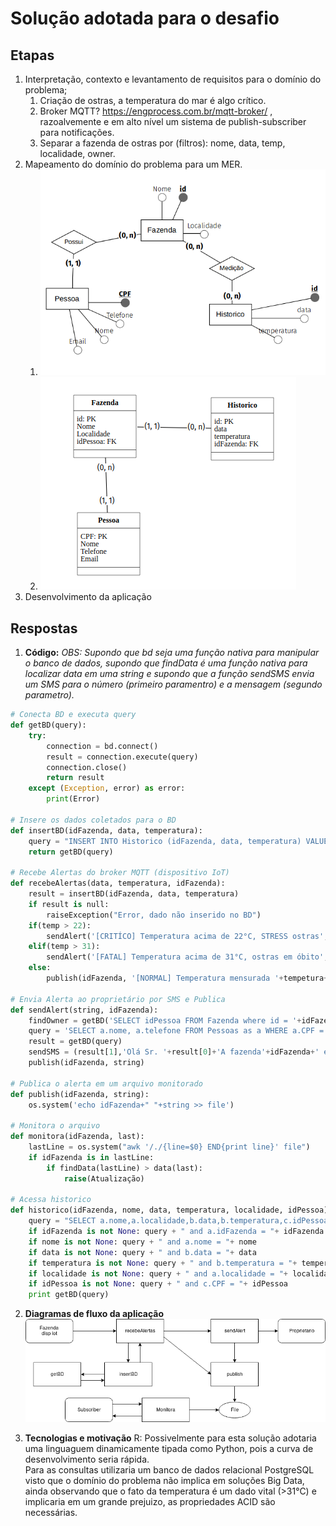 # Solução adotada para o desafio


## Etapas
1. Interpretação, contexto e levantamento de requisitos para o domínio do problema;
    1. Criação de ostras, a temperatura do mar é algo crítico.
    1. Broker MQTT? https://engprocess.com.br/mqtt-broker/ , razoalvemente e em alto nível um sistema de publish-subscriber para notificações.
    1. Separar a fazenda de ostras por (filtros): nome, data, temp, localidade, owner.
1. Mapeamento do domínio do problema para um MER.
    1. ![Mapeamento Conceitual](images/modelo-conceitual.png)
    1. ![Mapemaneto Lógico](images/modelo-logico.png)
1. Desenvolvimento da aplicação

## Respostas
1. __Código:__ _OBS: Supondo que bd seja uma função nativa para manipular o banco de dados, supondo que findData é uma função nativa para localizar data em uma string e supondo que a função sendSMS envia um SMS para o número (primeiro paramentro) e a mensagem (segundo parametro)._
```python
# Conecta BD e executa query
def getBD(query):
    try:
        connection = bd.connect()
        result = connection.execute(query)
        connection.close()
        return result
    except (Exception, error) as error:
        print(Error)

# Insere os dados coletados para o BD
def insertBD(idFazenda, data, temperatura):
    query = "INSERT INTO Historico (idFazenda, data, temperatura) VALUES (idFazenda, data, temperatura)"
    return getBD(query)
        
# Recebe Alertas do broker MQTT (dispositivo IoT)
def recebeAlertas(data, temperatura, idFazenda):
    result = insertBD(idFazenda, data, temperatura)
    if result is null:
        raiseException("Error, dado não inserido no BD")
    if(temp > 22):
        sendAlert('[CRITÍCO] Temperatura acima de 22°C, STRESS ostras', idFazenda)
    elif(temp > 31):
        sendAlert('[FATAL] Temperatura acima de 31°C, ostras em óbito', idFazenda)
    else:
        publish(idFazenda, '[NORMAL] Temperatura mensurada '+tempetura+'°C')

# Envia Alerta ao proprietário por SMS e Publica         
def sendAlert(string, idFazenda):
    findOwner = getBD('SELECT idPessoa FROM Fazenda where id = '+idFazenda)
    query = 'SELECT a.nome, a.telefone FROM Pessoas as a WHERE a.CPF = '+findOwner+'"'
    result = getBD(query)
    sendSMS = (result[1],'Olá Sr. '+result[0]+'A fazenda'+idFazenda+' está com o seguinte alerta: '+string)
    publish(idFazenda, string)

# Publica o alerta em um arquivo monitorado
def publish(idFazenda, string):
    os.system('echo idFazenda+" "+string >> file')

# Monitora o arquivo
def monitora(idFazenda, last):
    lastLine = os.system("awk '/./{line=$0} END{print line}' file")
    if idFazenda is in lastLine:
        if findData(lastLine) > data(last):
            raise(Atualização)

# Acessa historico
def historico(idFazenda, nome, data, temperatura, localidade, idPessoa)
    query = "SELECT a.nome,a.localidade,b.data,b.temperatura,c.idPessoa FROM Fazenda as a, Historico as b, Pessoa as c WHERE a.id = b.idFazenda and a.idPessoa = c.CPF"
    if idFazenda is not None: query + " and a.idFazenda = "+ idFazenda
    if nome is not None: query + " and a.nome = "+ nome
    if data is not None: query + " and b.data = "+ data
    if temperatura is not None: query + " and b.temperatura = "+ temperatura
    if localidade is not None: query + " and a.localidade = "+ localidade
    if idPessoa is not None: query + " and c.CPF = "+ idPessoa
    print getBD(query)
```

2. __Diagramas de fluxo da aplicação__
![Diagram de Fluxo do programa](images/Diagrama-Fluxo.png)



3. __Tecnologias e motivação__
R: Possivelmente para esta solução adotaria uma linguaguem dinamicamente tipada como Python, pois a curva de desenvolvimento seria rápida.  
Para as consultas  utilizaria um banco de dados relacional PostgreSQL visto que o domínio do problema não implica em soluções Big Data, ainda observando que o fato da temperatura é um dado vital (>31°C) e implicaria em um grande prejuizo, as propriedades ACID são necessárias.  
